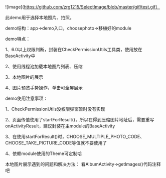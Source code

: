 ![image](https://github.com/zrg1215/SelectImage/blob/master/gif/test.gif）

<p>此demo用于选择本地照片、拍照。
<p>demo结构：app->demo入口，choosephoto->移植好的module
<p>demo特点：
    <p>1、6.0以上权限判断，封装在CheckPermissionUtils工具类，使用放在BaseActivity中
    <p>2、使用线程池加载本地图片列表、压缩
    <p>3、本地图片的展示
    <p>4、图片预览手势操作，单击可全屏展示
<p>demo使用注意事项：
    <p>1、CheckPermissionUtils没权限弹窗暂时没有实现
    <p>2、页面传值使用了startForResult()，所以在得到压缩图片地址后，需要重写onActivityResult，建议封装在主module的BaseActivity
    <p>3、在使用startForResult()时，CHOOSE_MULTIPLE_PHOTO_CODE、CHOOSE_TAKE_PICTURE_CODE等值就不要使用了
    <p>4、依赖module使用的Theme可定制哈
<p>本地图片展示遇到的问题和解决方法：
    看AlbumActivity->getImages()代码注释吧

